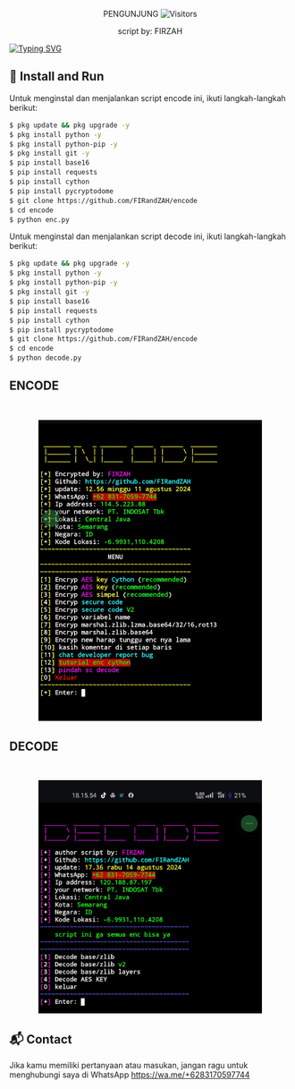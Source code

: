 <p align="center"> 
 PENGUNJUNG 

 
 <img src="https://profile-counter.glitch.me/FIRandZAH/count.svg" alt="Visitors">
</p>

<p align="center">
  script by: FIRZAH
</p>

[![Typing SVG](https://readme-typing-svg.demolab.com?font=Fira+Code&pause=1000&color=00FF00&background=31FF9400&width=435&lines=Script+Encode+Code+Python)](https://git.io/typing-svg)

## 🚀 Install and Run

Untuk menginstal dan menjalankan script encode ini, ikuti langkah-langkah berikut:

```sh
$ pkg update && pkg upgrade -y
$ pkg install python -y
$ pkg install python-pip -y
$ pkg install git -y
$ pip install base16
$ pip install requests
$ pip install cython
$ pip install pycryptodome
$ git clone https://github.com/FIRandZAH/encode
$ cd encode
$ python enc.py
```
Untuk menginstal dan menjalankan script decode ini, ikuti langkah-langkah berikut:

```sh
$ pkg update && pkg upgrade -y
$ pkg install python -y
$ pkg install python-pip -y
$ pkg install git -y
$ pip install base16
$ pip install requests
$ pip install cython
$ pip install pycryptodome
$ git clone https://github.com/FIRandZAH/encode
$ cd encode
$ python decode.py
```
<h2>ENCODE</h2>
<br>
<p align="center">
  <img src="foto enc.jpg" alt="Screenshot" width="400"/>
</p>
<h2>DECODE</h2>
<br>
<p align="center">
  <img src="foto dec.jpg" alt="Screenshot" width="400"/>
</p>

## 📬 Contact

Jika kamu memiliki pertanyaan atau masukan, jangan ragu untuk menghubungi saya di
WhatsApp https://wa.me/+6283170597744
